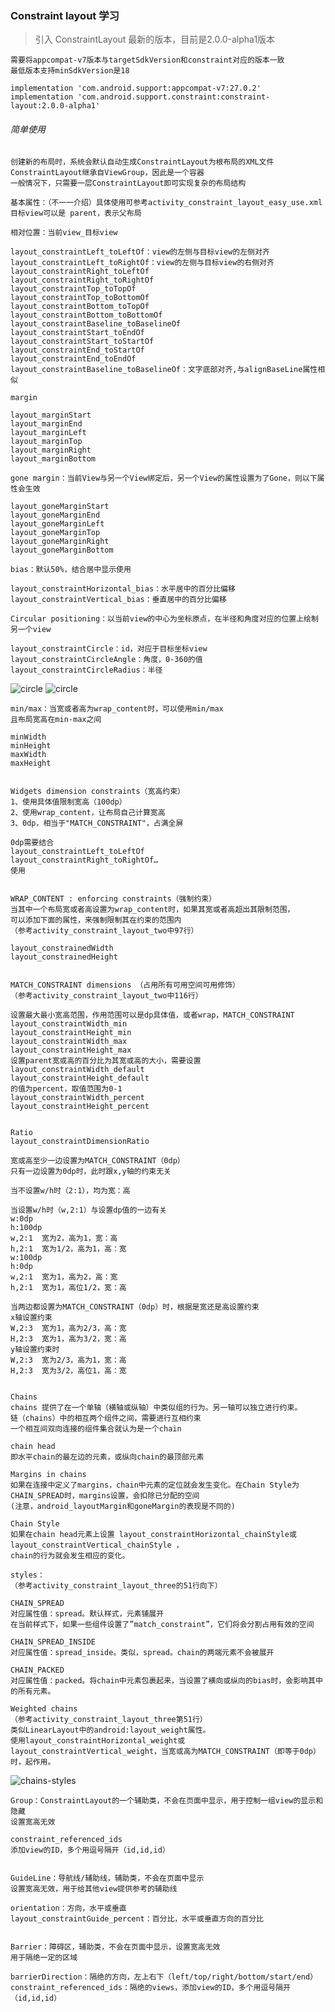 ### Constraint layout 学习

> 引入 ConstraintLayout 最新的版本，目前是2.0.0-alpha1版本

    需要将appcompat-v7版本与targetSdkVersion和constraint对应的版本一致
    最低版本支持minSdkVersion是18

    implementation 'com.android.support:appcompat-v7:27.0.2'
    implementation 'com.android.support.constraint:constraint-layout:2.0.0-alpha1'

###### 简单使用

    创建新的布局时，系统会默认自动生成ConstraintLayout为根布局的XML文件
    ConstraintLayout继承自ViewGroup，因此是一个容器
    一般情况下，只需要一层ConstraintLayout即可实现复杂的布局结构

    基本属性：（不一一介绍）具体使用可参考activity_constraint_layout_easy_use.xml
    目标view可以是 parent，表示父布局

    相对位置：当前view_目标view

    layout_constraintLeft_toLeftOf：view的左侧与目标view的左侧对齐
    layout_constraintLeft_toRightOf：view的左侧与目标view的右侧对齐
    layout_constraintRight_toLeftOf
    layout_constraintRight_toRightOf
    layout_constraintTop_toTopOf
    layout_constraintTop_toBottomOf
    layout_constraintBottom_toTopOf
    layout_constraintBottom_toBottomOf
    layout_constraintBaseline_toBaselineOf
    layout_constraintStart_toEndOf
    layout_constraintStart_toStartOf
    layout_constraintEnd_toStartOf
    layout_constraintEnd_toEndOf
    layout_constraintBaseline_toBaselineOf：文字底部对齐,与alignBaseLine属性相似

    margin

    layout_marginStart
    layout_marginEnd
    layout_marginLeft
    layout_marginTop
    layout_marginRight
    layout_marginBottom

    gone margin：当前View与另一个View绑定后，另一个View的属性设置为了Gone，则以下属性会生效

    layout_goneMarginStart
    layout_goneMarginEnd
    layout_goneMarginLeft
    layout_goneMarginTop
    layout_goneMarginRight
    layout_goneMarginBottom

    bias：默认50%，结合居中显示使用

    layout_constraintHorizontal_bias：水平居中的百分比偏移
    layout_constraintVertical_bias：垂直居中的百分比偏移

    Circular positioning：以当前view的中心为坐标原点，在半径和角度对应的位置上绘制另一个view

    layout_constraintCircle：id，对应于目标坐标view
    layout_constraintCircleAngle：角度，0-360的值
    layout_constraintCircleRadius：半径

![circle](/img/circle1.png)   ![circle](/img/circle2.png)

    min/max：当宽或者高为wrap_content时，可以使用min/max
    且布局宽高在min-max之间

    minWidth
    minHeight
    maxWidth
    maxHeight


    Widgets dimension constraints（宽高约束）
    1、使用具体值限制宽高（100dp）
    2、使用wrap_content，让布局自己计算宽高
    3、0dp，相当于"MATCH_CONSTRAINT"，占满全屏

    0dp需要结合
    layout_constraintLeft_toLeftOf
    layout_constraintRight_toRightOf…
    使用


    WRAP_CONTENT : enforcing constraints（强制约束）
    当其中一个布局宽或者高设置为wrap_content时，如果其宽或者高超出其限制范围，
    可以添加下面的属性，来强制限制其在约束的范围内
    （参考activity_constraint_layout_two中97行）

    layout_constrainedWidth
    layout_constrainedHeight


    MATCH_CONSTRAINT dimensions （占用所有可用空间可用修饰）
    （参考activity_constraint_layout_two中116行）

    设置最大最小宽高范围，作用范围可以是dp具体值，或者wrap，MATCH_CONSTRAINT
    layout_constraintWidth_min
    layout_constraintHeight_min
    layout_constraintWidth_max
    layout_constraintHeight_max
    设置parent宽或高的百分比为其宽或高的大小，需要设置
    layout_constraintWidth_default
    layout_constraintHeight_default
    的值为percent，取值范围为0-1
    layout_constraintWidth_percent
    layout_constraintHeight_percent


    Ratio
    layout_constraintDimensionRatio

    宽或高至少一边设置为MATCH_CONSTRAINT（0dp）
    只有一边设置为0dp时，此时跟x,y轴的约束无关

    当不设置w/h时（2:1），均为宽：高

    当设置w/h时（w,2:1）与设置dp值的一边有关
    w:0dp
    h:100dp
    w,2:1  宽为2，高为1，宽：高
    h,2:1  宽为1/2，高为1，高：宽
    w:100dp
    h:0dp
    w,2:1  宽为1，高为2，高：宽
    h,2:1  宽为1，高位1/2，宽：高

    当两边都设置为MATCH_CONSTRAINT（0dp）时，根据是宽还是高设置约束
    x轴设置约束
    W,2:3  宽为1，高为2/3，高：宽
    H,2:3  宽为1，高为3/2，宽：高
    y轴设置约束时
    W,2:3  宽为2/3，高为1，宽：高
    H,2:3  宽为3/2，高位1，高：宽


    Chains
    chains 提供了在一个单轴（横轴或纵轴）中类似组的行为。另一轴可以独立进行约束。
    链（chains）中的相互两个组件之间，需要进行互相约束
    一个相互间双向连接的组件集合就认为是一个chain

    chain head
    即水平chain的最左边的元素，或纵向chain的最顶部元素

    Margins in chains
    如果在连接中定义了margins，chain中元素的定位就会发生变化。在Chain Style为CHAIN_SPREAD时，margins设置，会扣除已分配的空间
    (注意，android_layoutMargin和goneMargin的表现是不同的)

    Chain Style
    如果在chain head元素上设置 layout_constraintHorizontal_chainStyle或layout_constraintVertical_chainStyle ，
    chain的行为就会发生相应的变化。

    styles：
    （参考activity_constraint_layout_three的51行向下）

    CHAIN_SPREAD
    对应属性值：spread。默认样式，元素铺展开
    在当前样式下，如果一些组件设置了”match_constraint”，它们将会分割占用有效的空间

    CHAIN_SPREAD_INSIDE
    对应属性值：spread_inside。类似，spread。chain的两端元素不会被展开

    CHAIN_PACKED
    对应属性值：packed。将chain中元素包裹起来，当设置了横向或纵向的bias时，会影响其中的所有元素。

    Weighted chains
    （参考activity_constraint_layout_three第51行）
    类似LinearLayout中的android:layout_weight属性。
    使用layout_constraintHorizontal_weight或layout_constraintVertical_weight，当宽或高为MATCH_CONSTRAINT（即等于0dp）时，起作用。


![chains-styles](/img/chains-styles.png)

    Group：ConstraintLayout的一个辅助类，不会在页面中显示，用于控制一组view的显示和隐藏
    设置宽高无效

    constraint_referenced_ids
    添加view的ID，多个用逗号隔开（id,id,id）


    GuideLine：导航线/辅助线，辅助类，不会在页面中显示
    设置宽高无效，用于给其他view提供参考的辅助线

    orientation：方向，水平或垂直
    layout_constraintGuide_percent：百分比，水平或垂直方向的百分比


    Barrier：障碍区，辅助类，不会在页面中显示，设置宽高无效
    用于隔绝一定的区域

    barrierDirection：隔绝的方向，左上右下（left/top/right/bottom/start/end）
    constraint_referenced_ids：隔绝的views，添加view的ID，多个用逗号隔开（id,id,id）


